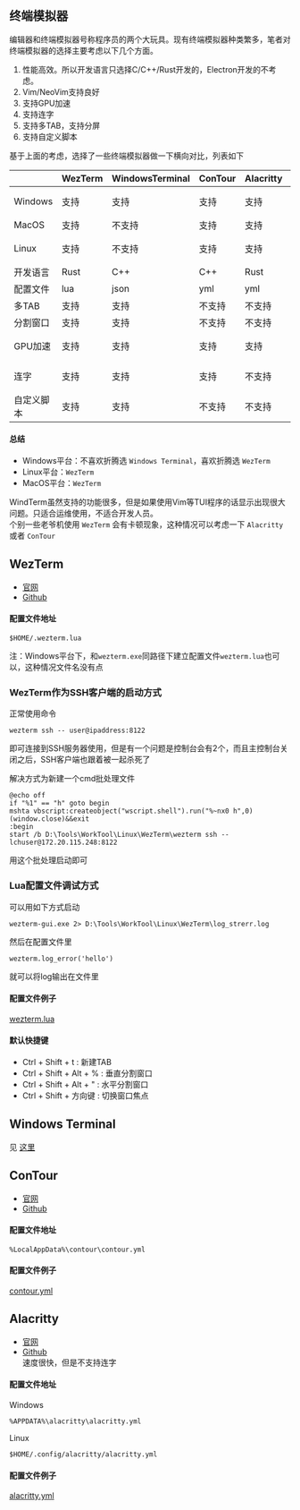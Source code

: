 ## 终端模拟器

编辑器和终端模拟器号称程序员的两个大玩具。现有终端模拟器种类繁多，笔者对终端模拟器的选择主要考虑以下几个方面。  
 1. 性能高效。所以开发语言只选择C/C++/Rust开发的，Electron开发的不考虑。
 2. Vim/NeoVim支持良好
 3. 支持GPU加速
 4. 支持连字
 5. 支持多TAB，支持分屏
 6. 支持自定义脚本

基于上面的考虑，选择了一些终端模拟器做一下横向对比，列表如下  

|            | WezTerm | WindowsTerminal | ConTour | Alacritty | Kitty    | Warp   | WindTerm |
|------------|---------|-----------------|---------|-----------|----------|--------|----------|
| Windows    | 支持    | 支持            | 支持    | 支持      | 不支持   | 不支持 | 支持     |
| MacOS      | 支持    | 不支持          | 支持    | 支持      | 支持     | 支持   | 支持     |
| Linux      | 支持    | 不支持          | 支持    | 支持      | 支持     | 不支持 | 支持     |
| 开发语言   | Rust    | C++             | C++     | Rust      | C/Python | Rust   | C        |
| 配置文件   | lua     | json            | yml     | yml       | conf     | -      | config   |
| 多TAB      | 支持    | 支持            | 不支持  | 不支持    | 支持     | 支持   | 支持     |
| 分割窗口   | 支持    | 支持            | 不支持  | 不支持    | 支持     | 支持   | 支持     |
| GPU加速    | 支持    | 支持            | 支持    | 支持      | 支持     | 不支持 | 不支持   |
| 连字       | 支持    | 支持            | 支持    | 不支持    | 支持     | 不支持 | 不支持   |
| 自定义脚本 | 支持    | 支持            | 不支持  | 不支持    | 支持     | 不支持 | 支持     |

#### 总结
- Windows平台：不喜欢折腾选 ``Windows Terminal``，喜欢折腾选 ``WezTerm``  
- Linux平台：``WezTerm``  
- MacOS平台：``WezTerm``  

WindTerm虽然支持的功能很多，但是如果使用Vim等TUI程序的话显示出现很大问题。只适合运维使用，不适合开发人员。  
个别一些老爷机使用 ``WezTerm`` 会有卡顿现象，这种情况可以考虑一下 ``Alacritty``  或者 ``ConTour``

## WezTerm
* [官网](https://wezfurlong.org/wezterm/index.html)
* [Github](https://github.com/wez/wezterm)

#### 配置文件地址
```
$HOME/.wezterm.lua
```
注：Windows平台下，和``wezterm.exe``同路径下建立配置文件``wezterm.lua``也可以，这种情况文件名没有点

### WezTerm作为SSH客户端的启动方式
正常使用命令
```
wezterm ssh -- user@ipaddress:8122
```
即可连接到SSH服务器使用，但是有一个问题是控制台会有2个，而且主控制台关闭之后，SSH客户端也跟着被一起杀死了  

解决方式为新建一个cmd批处理文件
```
@echo off
if "%1" == "h" goto begin
mshta vbscript:createobject("wscript.shell").run("%~nx0 h",0)(window.close)&&exit
:begin
start /b D:\Tools\WorkTool\Linux\WezTerm\wezterm ssh -- lchuser@172.20.115.248:8122
```
用这个批处理启动即可

### Lua配置文件调试方式
可以用如下方式启动
```
wezterm-gui.exe 2> D:\Tools\WorkTool\Linux\WezTerm\log_strerr.log
```
然后在配置文件里
```
wezterm.log_error('hello')
```
就可以将log输出在文件里

#### 配置文件例子
[wezterm.lua](./WezTerm_conf/wezterm.lua)

#### 默认快捷键
- Ctrl + Shift + t : 新建TAB
- Ctrl + Shift + Alt + % : 垂直分割窗口
- Ctrl + Shift + Alt + " : 水平分割窗口
- Ctrl + Shift + 方向键 : 切换窗口焦点

## Windows Terminal
见 [这里](./Windows-Terminal_zh_CN.md)

## ConTour
* [官网](http://contour-terminal.org/)
* [Github](https://github.com/contour-terminal/contour/)

#### 配置文件地址
```
%LocalAppData%\contour\contour.yml
```

#### 配置文件例子
[contour.yml](./contour_conf/contour.yml)

## Alacritty
* [官网](https://alacritty.org/)
* [Github](https://github.com/alacritty/alacritty)  
速度很快，但是不支持连字

#### 配置文件地址
Windows
```
%APPDATA%\alacritty\alacritty.yml
```
Linux
```
$HOME/.config/alacritty/alacritty.yml
```

#### 配置文件例子
[alacritty.yml](./alacritty_conf/alacritty.yml)
